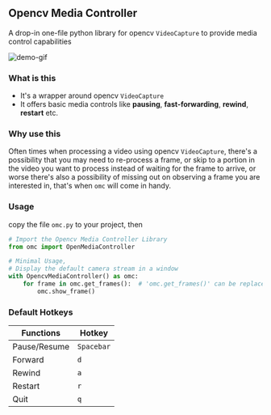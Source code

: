 ## Opencv Media Controller

A drop-in one-file python library for opencv `VideoCapture` to provide media control capabilities

![demo-gif](./demo.gif)

### What is this  
- It's a wrapper around opencv `VideoCapture` 
- It offers basic media controls like **pausing**, **fast-forwarding**, **rewind**, **restart** etc.

### Why use this
Often times when processing a video using opencv `VideoCapture`, there's a possibility that you may need to re-process a frame, or skip to a portion in the video you want to process instead of waiting for the frame to arrive, or worse there's also a possibility of missing out on observing a frame you are interested in, that's when `omc` will come in handy.

### Usage
copy the file `omc.py` to your project, then

```python
# Import the Opencv Media Controller Library
from omc import OpenMediaController

# Minimal Usage, 
# Display the default camera stream in a window
with OpencvMediaController() as omc:
    for frame in omc.get_frames():  # 'omc.get_frames()' can be replaced with just 'omc'
        omc.show_frame()
```

### Default Hotkeys
|  Functions | Hotkey  |
|---|---|
| Pause/Resume  |  `Spacebar` |
|  Forward |  `d` |
|  Rewind |  `a` |
|  Restart |  `r` |
|  Quit |  `q` |
